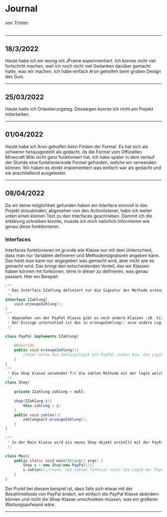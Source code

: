 # Journal 
###### von Tristan

---
## 18/3/2022
Heute habe ich ein wenig mit JFrame experimentiert. Ich konnte nicht viel fortschritt machen, weil ich noch nicht viel Gedanken darüber gemacht hatte, was wir machen. Ich habe einfach Aron geholfen beim groben Design des Guis.

---
## 25/03/2022
Heute hatte ich Orientierungstag. Deswegen konnte ich nicht am Projekt mitarbeiten.

---
## 01/04/2022
Heute habe ich Aron geholfen beim Finden der Formel. Es hat sich als schwerer herausgestellt als gedacht, da die Formel vom Offiziellen Minecraft Wiki nicht ganz funktioniert hat. Ich habe später in dem verlauf der Stunde eine funktionierende Formel gefunden, welche wir verwenden können. Wir haben es direkt implementiert was einfach war als gedacht und sie anschließend ausgetestet.

---
## 08/04/2022
Da wir keine möglichkeit gefunden haben ein Interface sinnvoll in das Projekt einzubinden, abgesehen von den Actionlistener, habe ich weiter unten einen kleinen Text zu den Interfaces geschrieben. Dammit ich die erklärung schreiben konnte, musste ich mich natürlich Informieren wie genau diese funktionieren.
### Interfaces 


Interfaces funktionieren im grunde wie Klasse nur mit dem Unterschied, dass man nur Variablen definieren und Methodensignaturen angeben kann. Das heist man kann nur angegeben was gemacht wird, aber nicht wie es gemacht wird. Das bringt den entscheidenden Vorteil, das wir Klassen haben können mit funkionen, ohne in dieser zu definieren, was genau passiert. Hier ein Beispiel:
```java
/**
 * Das Interface IZahlung definiert nur die Signatur der Methode erzeugeZahlung();
 */
interface IZahlung{
    void erzeugeZahlung();
}
/**
 * Abgesehen von der PayPal Klasse gibt es noch andere Klassen (zB. Visa, Maestro) welche gleich aufgebaut sind.
 * Der Einzige unterschied ist das in erzeugeZahlung() eine andere Logik steht.
 */

class PayPal implements IZahlung{ 
    
    @Override
    public void erzeugeZahlung(){
        //Hier würde die Zahlungslogik mit PayPal stehen bzw. die Logik für Visa in der Visa Klasse
    }
}
/**
 * Die Shop klasse verwendet für die zahlen Methode mit der logik welche im Konstruktor angegeben wurde.
 */
class Shop{
    
    private IZahlung zahlung = null;
    
    shop(IZahlung z){
        this.zahlung = z;
    }
    public void zahlen(){
        zahlungsart.erzeugeZahlung();
    }
}

/**
 * In der Main klasse wird ein neues Shop objekt erstellt mit der PayPal und die Zahlen funktion verwendet.
 */

class Main{
    public static void main(String[] args) {
        Shop s = new Shop(new PayPal());
        s.zahlen();//note: die zahlen funktion nutzt die Logik der PayPal Klasse.
    }
}
```
Der Punkt bei diesem beispiel ist, dass falls sich etwas mit der Bezahlmethode von PayPal ändert, wir einfach die PayPal Klasse abändern können und nicht die Shop-Klasse umschreiben müssen, was ein größerer Wartungsaufwand wäre.

---